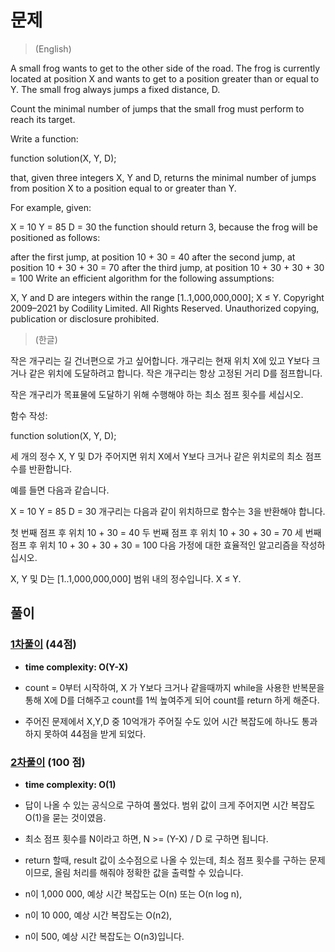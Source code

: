 # 문제
> (English)

A small frog wants to get to the other side of the road. The frog is currently located at position X and wants to get to a position greater than or equal to Y. The small frog always jumps a fixed distance, D.

Count the minimal number of jumps that the small frog must perform to reach its target.

Write a function:

function solution(X, Y, D);

that, given three integers X, Y and D, returns the minimal number of jumps from position X to a position equal to or greater than Y.

For example, given:

  X = 10
  Y = 85
  D = 30
the function should return 3, because the frog will be positioned as follows:

after the first jump, at position 10 + 30 = 40
after the second jump, at position 10 + 30 + 30 = 70
after the third jump, at position 10 + 30 + 30 + 30 = 100
Write an efficient algorithm for the following assumptions:

X, Y and D are integers within the range [1..1,000,000,000];
X ≤ Y.
Copyright 2009–2021 by Codility Limited. All Rights Reserved. Unauthorized copying, publication or disclosure prohibited.

> (한글)

작은 개구리는 길 건너편으로 가고 싶어합니다. 개구리는 현재 위치 X에 있고 Y보다 크거나 같은 위치에 도달하려고 합니다. 작은 개구리는 항상 고정된 거리 D를 점프합니다.

작은 개구리가 목표물에 도달하기 위해 수행해야 하는 최소 점프 횟수를 세십시오.

함수 작성:

function solution(X, Y, D);

세 개의 정수 X, Y 및 D가 주어지면 위치 X에서 Y보다 크거나 같은 위치로의 최소 점프 수를 반환합니다.

예를 들면 다음과 같습니다.

  X = 10
  Y = 85
  D = 30
개구리는 다음과 같이 위치하므로 함수는 3을 반환해야 합니다.

첫 번째 점프 후 위치 10 + 30 = 40
두 번째 점프 후 위치 10 + 30 + 30 = 70
세 번째 점프 후 위치 10 + 30 + 30 + 30 = 100
다음 가정에 대한 효율적인 알고리즘을 작성하십시오.

X, Y 및 D는 [1..1,000,000,000] 범위 내의 정수입니다.
X ≤ Y.

## 풀이
### [1차풀이](https://app.codility.com/demo/results/trainingDA5GV4-M59/) (44점)
- **time complexity: O(Y-X)** 

- count = 0부터 시작하여, X 가 Y보다 크거나 같을때까지 while을 사용한 반복문을 통해
X에 D를 더해주고 count를 1씩 높여주게 되어 count를 return 하게 해준다.

- 주어진 문제에서 X,Y,D 중 10억개가 주어질 수도 있어 시간 복잡도에 하나도 통과하지 못하여 44점을 받게 되었다. 

### [2차풀이](https://app.codility.com/demo/results/trainingH2K9PR-8R7/) (100 점)
- **time complexity: O(1)** 

- 답이 나올 수 있는 공식으로 구하여 풀었다. 범위 값이 크게 주어지면 시간 복잡도 O(1)을 묻는 것이였음.
- 최소 점프 횟수를 N이라고 하면, N >= (Y-X) / D 로 구하면 됩니다.
- return 할때, result 값이 소수점으로 나올 수 있는데, 최소 점프 횟수를 구하는 문제이므로, 올림 처리를 해줘야 정확한 값을 출력할 수 있습니다.
- n이 1,000 000, 예상 시간 복잡도는 O(n) 또는 O(n log n),
- n이 10 000, 예상 시간 복잡도는 O(n2),
- n이 500, 예상 시간 복잡도는 O(n3)입니다.
